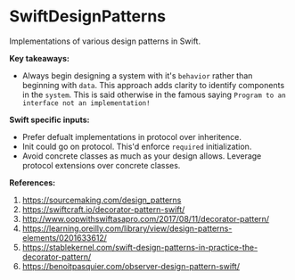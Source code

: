# SwiftDesignPatterns
Implementations of various design patterns in Swift.

**Key takeaways:**

- Always begin designing a system with it's `behavior` rather than beginning with `data`. This approach adds clarity to identify components in the `system`. This is said otherwise in the famous saying `Program to an interface not an implementation!`

**Swift specific inputs:**

- Prefer defualt implementations in protocol over inheritence.
- Init could go on protocol. This'd enforce `required` initialization.
- Avoid concrete classes as much as your design allows. Leverage protocol extensions over concrete classes.

**References:**

1. https://sourcemaking.com/design_patterns
2. https://swiftcraft.io/decorator-pattern-swift/
3. http://www.oopwithswiftasapro.com/2017/08/11/decorator-pattern/
4. https://learning.oreilly.com/library/view/design-patterns-elements/0201633612/
5. https://stablekernel.com/swift-design-patterns-in-practice-the-decorator-pattern/
6. https://benoitpasquier.com/observer-design-pattern-swift/
